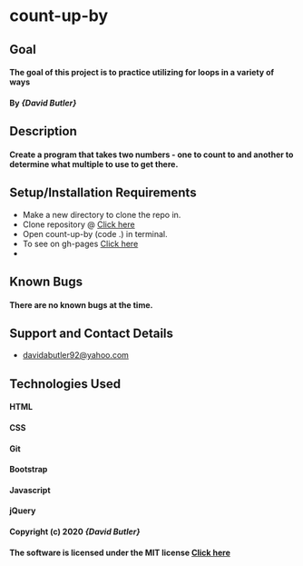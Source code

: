 # count-up-by

## Goal

#### The goal of this project is to practice utilizing for loops in a variety of ways
#### By _**{David Butler}**_

## Description
#### Create a program that takes two numbers - one to count to and another to determine what multiple to use to get there.

## Setup/Installation Requirements
* Make a new directory to clone the repo in.
* Clone repository @ [Click here](https://github.com/davidabutler92/count-up-by.git)
* Open count-up-by (code .) in terminal.
* To see on gh-pages [Click here](https://davidabutler92.github.io/count-up-by/)  
* 

## Known Bugs 
#### There are no known bugs at the time.

## Support and Contact Details
* davidabutler92@yahoo.com

## Technologies Used 
#### HTML
#### CSS
#### Git 
#### Bootstrap
#### Javascript
#### jQuery 

#### Copyright (c) 2020 **_{David Butler}_**
#### The software is licensed under the MIT license [Click here](LICENSE.md)
